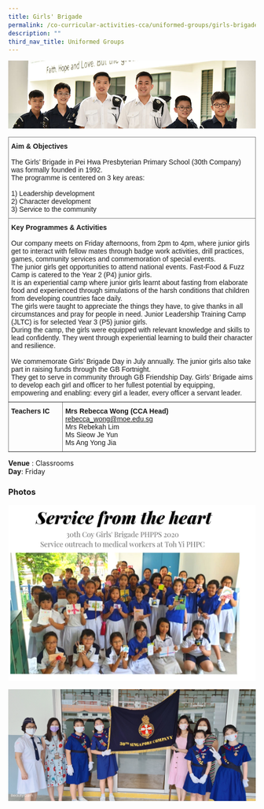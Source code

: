 ```yaml
---
title: Girls' Brigade
permalink: /co-curricular-activities-cca/uniformed-groups/girls-brigade/
description: ""
third_nav_title: Uniformed Groups
---
```

![](/images/Website%20Banners%20Subpage/948x260%20masterhead%20-%20Co%20Curricular%20Activities4.jpg)
<style type="text/css">
.tg  {border-collapse:collapse;border-spacing:0;}
.tg td{border-color:black;border-style:solid;border-width:1px;font-family:Arial, sans-serif;font-size:14px;
  overflow:hidden;padding:10px 5px;word-break:normal;}
.tg th{border-color:black;border-style:solid;border-width:1px;font-family:Arial, sans-serif;font-size:14px;
  font-weight:normal;overflow:hidden;padding:10px 5px;word-break:normal;}
.tg .tg-0pky{border-color:inherit;text-align:left;vertical-align:top}
</style>
<table class="tg">
<thead>
  <tr>
    <th class="tg-0pky" colspan="2"><span style="font-weight:bold">Aim &amp; Objectives</span><br><br><span style="font-weight:normal">The Girls’ Brigade in Pei Hwa Presbyterian Primary School (30th Company) was formally founded in 1992. </span><br><span style="font-weight:normal">The programme is centered on 3 key areas:</span><br><br><span style="font-weight:400">1) </span>Leadership development<br><span style="font-weight:400">2) </span>Character development<br><span style="font-weight:400">3) </span>Service to the community</th>
  </tr>
</thead>
<tbody>
  <tr>
    <td class="tg-0pky" colspan="2"><span style="font-weight:bold">Key Programmes &amp; Activities</span><br><br>Our company meets on Friday afternoons, from 2pm to 4pm, where junior girls get to interact with fellow mates through badge work activities, drill practices, games, community services and commemoration of special events.  <br>The junior girls get opportunities to attend national events. Fast-Food &amp; Fuzz Camp is catered to the Year 2 (P4) junior girls. <br>It is an experiential camp where junior girls learnt about fasting from elaborate food and experienced through simulations of the harsh conditions that children from developing countries face daily. <br>The girls were taught to appreciate the things they have, to give thanks in all circumstances and pray for people in need. Junior Leadership Training Camp (JLTC) is for selected Year 3 (P5) junior girls. <br>During the camp, the girls were equipped with relevant knowledge and skills to lead confidently. They went through experiential learning to build their character and resilience. <br><br>We commemorate Girls’ Brigade Day in July annually. The junior girls also take part in raising funds through the GB Fortnight. <br>They get to serve in community through GB Friendship Day. Girls’ Brigade aims to develop each girl and officer to her fullest potential by equipping, empowering and enabling: every girl a leader, every officer a servant leader.</td>
  </tr>
  <tr>
    <td class="tg-0pky"><span style="font-weight:bold">Teachers IC</span></td>
    <td class="tg-0pky"><span style="font-weight:800;normal">Mrs Rebecca Wong (CCA Head) </span><a href="mailto:rebecca_wong@moe.edu.sg" target="_blank" rel="noopener noreferrer">rebecca_wong@moe.edu.sg</a>
			<br><span style="font-weight:normal">Mrs Rebekah Lim
</span><br><span style="font-weight:normal">Ms Sieow Je Yun
</span><br><span style="font-weight:normal">Ms Ang Yong Jia
</span><br><span style="font-weight:normal">
</span></td>
  </tr>
</tbody>
</table>

**Venue** : Classrooms
<br>
**Day**: Friday
 




### Photos

![](/images/IMG-20200319-WA0025.jpg)

![](/images/20190329_094423.jpg)